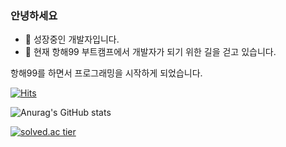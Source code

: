 ### 안녕하세요
- 🌱 성장중인 개발자입니다.
- 💬 현재 항해99 부트캠프에서 개발자가 되기 위한 길을 걷고 있습니다.

항해99를 하면서 프로그래밍을 시작하게 되었습니다.

[![Hits](https://hits.seeyoufarm.com/api/count/incr/badge.svg?url=https%3A%2F%2Fgithub.com%2FO-h-y-o&count_bg=%2310C7B3&title_bg=%23555555&icon=&icon_color=%23CD9696&title=hits&edge_flat=false)](https://hits.seeyoufarm.com)  

![Anurag's GitHub stats](https://github-readme-stats.vercel.app/api?username=O-h-y-o&show_icons=true&theme=onedark)

[![solved.ac tier](http://mazassumnida.wtf/api/generate_badge?boj=khr112)](https://solved.ac/khr112)
<!--
**O-h-y-o/O-h-y-o** is a ✨ _special_ ✨ repository because its `README.md` (this file) appears on your GitHub profile.

Here are some ideas to get you started:

- 🔭 I’m currently working on ...
- 🌱 I’m currently learning ...
- 👯 I’m looking to collaborate on ...
- 🤔 I’m looking for help with ...
- 💬 Ask me about ...
- 📫 How to reach me: ...
- 😄 Pronouns: ...
- ⚡ Fun fact: ...
-->
